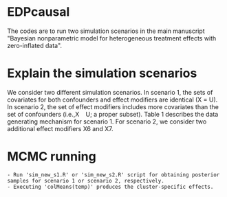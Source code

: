# EDPcausal

The codes are to run two simulation scenarios in the main manuscript "Bayesian nonparametric model for heterogeneous treatment effects with zero-inflated data".  

# Explain the simulation scenarios

We consider two different simulation scenarios. In scenario 1, the sets of covariates for
both confounders and effect modifiers are identical (X = U). In scenario 2, the set of effect
modifiers includes more covariates than the set of confounders (i.e.,X   U; a proper subset).
Table 1 describes the data generating mechanism for scenario 1. For scenario 2, we consider
two additional effect modifiers X6 and X7.

# MCMC running

    - Run 'sim_new_s1.R' or 'sim_new_s2.R' script for obtaining posterior samples for scenario 1 or scenario 2, respectively.
    - Executing 'colMeans(temp)' produces the cluster-specific effects.
    
